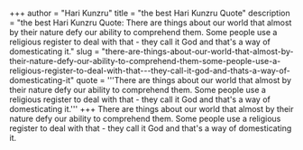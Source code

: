 +++
author = "Hari Kunzru"
title = "the best Hari Kunzru Quote"
description = "the best Hari Kunzru Quote: There are things about our world that almost by their nature defy our ability to comprehend them. Some people use a religious register to deal with that - they call it God and that's a way of domesticating it."
slug = "there-are-things-about-our-world-that-almost-by-their-nature-defy-our-ability-to-comprehend-them-some-people-use-a-religious-register-to-deal-with-that---they-call-it-god-and-thats-a-way-of-domesticating-it"
quote = '''There are things about our world that almost by their nature defy our ability to comprehend them. Some people use a religious register to deal with that - they call it God and that's a way of domesticating it.'''
+++
There are things about our world that almost by their nature defy our ability to comprehend them. Some people use a religious register to deal with that - they call it God and that's a way of domesticating it.
